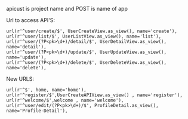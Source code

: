    apicust is project name and POST is name of app
   
    
    
   Url to access API'S: 


    url(r'^user/create/$', UserCreateView.as_view(), name='create'),
    url(r'^user/list/$', UserListView.as_view(), name='list'),
    url(r'^user/(?P<pk>\d+)/detail/$', UserDetailView.as_view(), name='detail'),
    url(r'^user/(?P<pk>\d+)/update/$', UserUpdateView.as_view(), name='update'),
    url(r'^user/(?P<pk>\d+)/delete/$', UserDeleteView.as_view(), name='delete'),




New URLS:

    url(r'^$', home, name='home'),
    url(r'^register/$',UserCreateAPIView.as_view() , name='register'),
    url(r'^welcome/$',welcome , name='welcome'),
    url(r'^user/edit/(?P<pk>\d+)/$', ProfileDetail.as_view(), name='Profile-Detail'),

